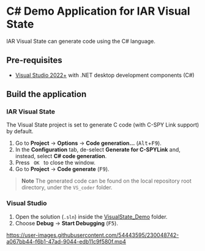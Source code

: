 # C# Demo Application for IAR Visual State

IAR Visual State can generate code using the C# language.

## Pre-requisites
- [Visual Studio 2022+](https://visualstudio.microsoft.com/vs/) with .NET desktop development components (C#)

## Build the application

### IAR Visual State
The Visual State project is set to generate C code (with C-SPY Link support) by default.

1. Go to __Project__ → __Options__ → __Code generation...__ (<kbd>Alt</kbd>+<kbd>F9</kbd>).
2. In the __Configuration__ tab, de-select __Generate for C-SPYLink__ and, instead, select __C# code generation__.
3. Press `  OK  ` to close the window.
4. Go to __Project__ → __Code generate__ (<kbd>F9</kbd>).

>__Note__ The generated code can be found on the local repository root directory, under the `VS_coder` folder.

### Visual Studio
1. Open the solution (`.sln`) inside the [VisualState_Demo](VisualState_Demo) folder.
2. Choose __Debug__ → __Start Debugging__ (<kbd>F5</kbd>).

https://user-images.githubusercontent.com/54443595/230048742-a067bb44-f6b1-47ad-9044-edb11c9f580f.mp4
